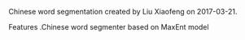 Chinese word segmentation created by Liu Xiaofeng on 2017-03-21.

Features
.Chinese word segmenter based on MaxEnt model